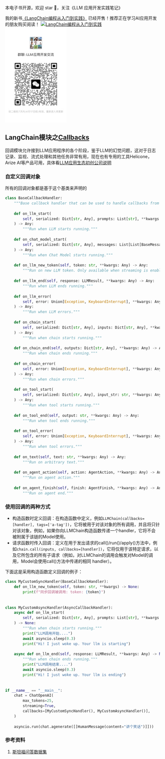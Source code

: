 本电子书开源，欢迎 star 🌟，关注《LLM 应用开发实践笔记》

我的新书[《LangChain编程从入门到实践》](https://u.jd.com/V8pkqFY) 已经开售！推荐正在学习AI应用开发的朋友购买阅读！
[![LangChain编程从入门到实践](../../images/langchain-book.jpg "LangChain编程从入门到实践")](https://u.jd.com/V8pkqFY) ![](../images/group.png)

## LangChain模块之[Callbacks](https://python.langchain.com/docs/modules/callbacks/)
回调模块允许接到LLM应用程序的各个阶段，鉴于LLM的幻觉问题，这对于日志记录、监视、流式处理和其他任务非常有用，现在也有专用的工具Helicone，Arize AI等产品可用，具体看[LLM应用生态初创公司说明](../ref/company.md)


### 自定义回调对象
所有的回调对象都是基于这个基类来声明的
```python
class BaseCallbackHandler:
    """Base callback handler that can be used to handle callbacks from langchain."""

    def on_llm_start(
        self, serialized: Dict[str, Any], prompts: List[str], **kwargs: Any
    ) -> Any:
        """Run when LLM starts running."""

    def on_chat_model_start(
        self, serialized: Dict[str, Any], messages: List[List[BaseMessage]], **kwargs: Any
    ) -> Any:
        """Run when Chat Model starts running."""

    def on_llm_new_token(self, token: str, **kwargs: Any) -> Any:
        """Run on new LLM token. Only available when streaming is enabled."""

    def on_llm_end(self, response: LLMResult, **kwargs: Any) -> Any:
        """Run when LLM ends running."""

    def on_llm_error(
        self, error: Union[Exception, KeyboardInterrupt], **kwargs: Any
    ) -> Any:
        """Run when LLM errors."""

    def on_chain_start(
        self, serialized: Dict[str, Any], inputs: Dict[str, Any], **kwargs: Any
    ) -> Any:
        """Run when chain starts running."""

    def on_chain_end(self, outputs: Dict[str, Any], **kwargs: Any) -> Any:
        """Run when chain ends running."""

    def on_chain_error(
        self, error: Union[Exception, KeyboardInterrupt], **kwargs: Any
    ) -> Any:
        """Run when chain errors."""

    def on_tool_start(
        self, serialized: Dict[str, Any], input_str: str, **kwargs: Any
    ) -> Any:
        """Run when tool starts running."""

    def on_tool_end(self, output: str, **kwargs: Any) -> Any:
        """Run when tool ends running."""

    def on_tool_error(
        self, error: Union[Exception, KeyboardInterrupt], **kwargs: Any
    ) -> Any:
        """Run when tool errors."""

    def on_text(self, text: str, **kwargs: Any) -> Any:
        """Run on arbitrary text."""

    def on_agent_action(self, action: AgentAction, **kwargs: Any) -> Any:
        """Run on agent action."""

    def on_agent_finish(self, finish: AgentFinish, **kwargs: Any) -> Any:
        """Run on agent end."""
```

### 使用回调的两种方式
- 构造函数时定义回调：在构造函数中定义，例如`LLMChain(callbacks=[handler], tags=['a-tag'])`，它将被用于对该对象的所有调用，并且将只针对该对象，例如，如果你向LLMChain构造函数传递一个handler，它将不会被附属于该链的Model使用。
- 请求函数时传入回调：定义在用于发出请求的call()/run()/apply()方法中，例如`chain.call(inputs, callbacks=[handler])`，它将仅用于该特定请求，以及它所包含的所有子请求（例如，对LLMChain的调用会触发对Model的调用，Model会使用call()方法中传递的相同 handler）。

下面这是采用构造函数定义回调的例子：
```python
class MyCustomSyncHandler(BaseCallbackHandler):
    def on_llm_new_token(self, token: str, **kwargs) -> None:
        print(f"同步回调被调用: token: {token}")


class MyCustomAsyncHandler(AsyncCallbackHandler):
    async def on_llm_start(
        self, serialized: Dict[str, Any], prompts: List[str], **kwargs: Any
    ) -> None:
        """Run when chain starts running."""
        print("LLM调用开始....")
        await asyncio.sleep(0.3)
        print("Hi! I just woke up. Your llm is starting")

    async def on_llm_end(self, response: LLMResult, **kwargs: Any) -> None:
        """Run when chain ends running."""
        print("LLM调用结束....")
        await asyncio.sleep(0.3)
        print("Hi! I just woke up. Your llm is ending")


if __name__ == "__main__":
    chat = ChatOpenAI(
        max_tokens=25,
        streaming=True,
        callbacks=[MyCustomSyncHandler(), MyCustomAsyncHandler()],
    )

    asyncio.run(chat.agenerate([[HumanMessage(content="讲个笑话")]]))
```

### 参考资料
1. [斯坦福问答数据集](https://rajpurkar.github.io/SQuAD-explorer/)